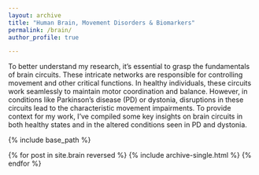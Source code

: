 ```yaml
---
layout: archive
title: "Human Brain, Movement Disorders & Biomarkers"
permalink: /brain/
author_profile: true

---
```

To better understand my research, it’s essential to grasp the fundamentals of brain circuits. These intricate networks are responsible for controlling movement and other critical functions. In healthy individuals, these circuits work seamlessly to maintain motor coordination and balance. However, in conditions like Parkinson’s disease (PD) or dystonia, disruptions in these circuits lead to the characteristic movement impairments. To provide context for my work, I’ve compiled some key insights on brain circuits in both healthy states and in the altered conditions seen in PD and dystonia.  

{% include base_path %}

{% for post in site.brain reversed %}
  {% include archive-single.html %}
{% endfor %} 

